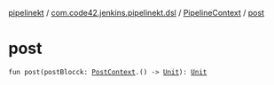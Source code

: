 [pipelinekt](../../index.md) / [com.code42.jenkins.pipelinekt.dsl](../index.md) / [PipelineContext](index.md) / [post](./post.md)

# post

`fun post(postBlocck: `[`PostContext`](../../com.code42.jenkins.pipelinekt.dsl.post/-post-context/index.md)`.() -> `[`Unit`](https://kotlinlang.org/api/latest/jvm/stdlib/kotlin/-unit/index.html)`): `[`Unit`](https://kotlinlang.org/api/latest/jvm/stdlib/kotlin/-unit/index.html)